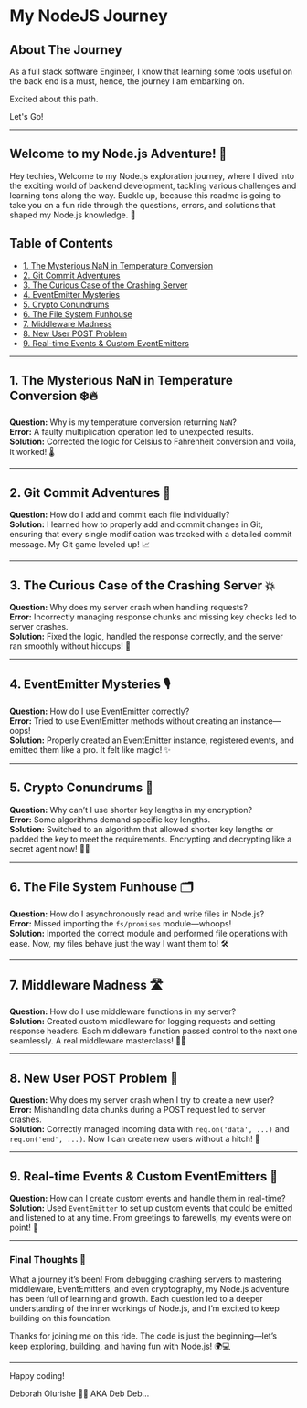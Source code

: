 # My NodeJS Journey

## About The Journey

As a full stack software Engineer, I know that learning some tools useful on the back end is a must, hence, the journey I am embarking on.

Excited about this path.

Let's Go!

---

## Welcome to my Node.js Adventure! 🌟

Hey techies, Welcome to my Node.js exploration journey, where I dived into the exciting world of backend development, tackling various challenges and learning tons along the way. Buckle up, because this readme is going to take you on a fun ride through the questions, errors, and solutions that shaped my Node.js knowledge. 🚀

## Table of Contents
- [1. The Mysterious NaN in Temperature Conversion](#1-the-mysterious-nan-in-temperature-conversion)
- [2. Git Commit Adventures](#2-git-commit-adventures)
- [3. The Curious Case of the Crashing Server](#3-the-curious-case-of-the-crashing-server)
- [4. EventEmitter Mysteries](#4-eventemitter-mysteries)
- [5. Crypto Conundrums](#5-crypto-conundrums)
- [6. The File System Funhouse](#6-the-file-system-funhouse)
- [7. Middleware Madness](#7-middleware-madness)
- [8. New User POST Problem](#8-new-user-post-problem)
- [9. Real-time Events & Custom EventEmitters](#9-real-time-events--custom-eventemitters)

---

## 1. The Mysterious NaN in Temperature Conversion ❄️🔥

**Question:** Why is my temperature conversion returning `NaN`?  
**Error:** A faulty multiplication operation led to unexpected results.  
**Solution:** Corrected the logic for Celsius to Fahrenheit conversion and voilà, it worked! 🌡️

---

## 2. Git Commit Adventures 📝

**Question:** How do I add and commit each file individually?  
**Solution:** I learned how to properly add and commit changes in Git, ensuring that every single modification was tracked with a detailed commit message. My Git game leveled up! 📈

---

## 3. The Curious Case of the Crashing Server 💥

**Question:** Why does my server crash when handling requests?  
**Error:** Incorrectly managing response chunks and missing key checks led to server crashes.  
**Solution:** Fixed the logic, handled the response correctly, and the server ran smoothly without hiccups! 🎉

---

## 4. EventEmitter Mysteries 🎙️

**Question:** How do I use EventEmitter correctly?  
**Error:** Tried to use EventEmitter methods without creating an instance—oops!  
**Solution:** Properly created an EventEmitter instance, registered events, and emitted them like a pro. It felt like magic! ✨

---

## 5. Crypto Conundrums 🔐

**Question:** Why can’t I use shorter key lengths in my encryption?  
**Error:** Some algorithms demand specific key lengths.  
**Solution:** Switched to an algorithm that allowed shorter key lengths or padded the key to meet the requirements. Encrypting and decrypting like a secret agent now! 🕵️‍♀️

---

## 6. The File System Funhouse 🗂️

**Question:** How do I asynchronously read and write files in Node.js?  
**Error:** Missed importing the `fs/promises` module—whoops!  
**Solution:** Imported the correct module and performed file operations with ease. Now, my files behave just the way I want them to! 🛠️

---

## 7. Middleware Madness 🛣️

**Question:** How do I use middleware functions in my server?  
**Solution:** Created custom middleware for logging requests and setting response headers. Each middleware function passed control to the next one seamlessly. A real middleware masterclass! 🧙‍♂️

---

## 8. New User POST Problem 🧍

**Question:** Why does my server crash when I try to create a new user?  
**Error:** Mishandling data chunks during a POST request led to server crashes.  
**Solution:** Correctly managed incoming data with `req.on('data', ...)` and `req.on('end', ...)`. Now I can create new users without a hitch! 👥

---

## 9. Real-time Events & Custom EventEmitters 🔔

**Question:** How can I create custom events and handle them in real-time?  
**Solution:** Used `EventEmitter` to set up custom events that could be emitted and listened to at any time. From greetings to farewells, my events were on point! 🥳

---

### Final Thoughts 🎉

What a journey it’s been! From debugging crashing servers to mastering middleware, EventEmitters, and even cryptography, my Node.js adventure has been full of learning and growth. Each question led to a deeper understanding of the inner workings of Node.js, and I’m excited to keep building on this foundation.

Thanks for joining me on this ride. The code is just the beginning—let’s keep exploring, building, and having fun with Node.js! 🌍💻

---

Happy coding!

Deborah Olurishe 🧑‍💻
AKA
Deb Deb...
